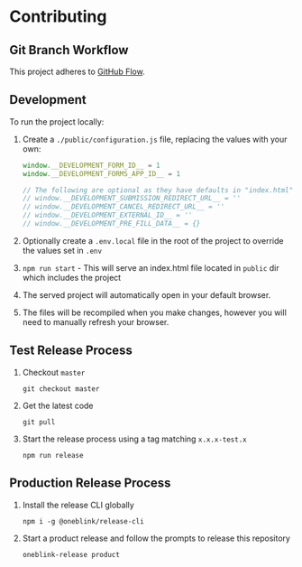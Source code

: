 # Contributing

## Git Branch Workflow

This project adheres to [GitHub Flow](https://guides.github.com/introduction/flow/).

## Development

To run the project locally:

1. Create a `./public/configuration.js` file, replacing the values with your own:

   ```js
   window.__DEVELOPMENT_FORM_ID__ = 1
   window.__DEVELOPMENT_FORMS_APP_ID__ = 1

   // The following are optional as they have defaults in "index.html"
   // window.__DEVELOPMENT_SUBMISSION_REDIRECT_URL__ = ''
   // window.__DEVELOPMENT_CANCEL_REDIRECT_URL__ = ''
   // window.__DEVELOPMENT_EXTERNAL_ID__ = ''
   // window.__DEVELOPMENT_PRE_FILL_DATA__ = {}
   ```

1. Optionally create a `.env.local` file in the root of the project to override the values set in `.env`

1. `npm run start` - This will serve an index.html file located in `public` dir which includes the project

1. The served project will automatically open in your default browser.

1. The files will be recompiled when you make changes, however you will need to manually refresh your browser.

## Test Release Process

1. Checkout `master`

   ```
   git checkout master
   ```

1. Get the latest code

   ```
   git pull
   ```

1. Start the release process using a tag matching `x.x.x-test.x`

   ```
   npm run release
   ```

## Production Release Process

1.  Install the release CLI globally

    ```
    npm i -g @oneblink/release-cli
    ```

1.  Start a product release and follow the prompts to release this repository

    ```
    oneblink-release product
    ```
